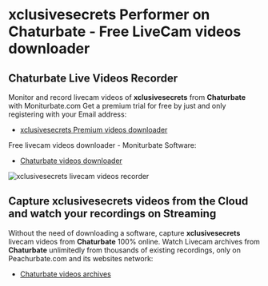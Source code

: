 # xclusivesecrets Performer on Chaturbate - Free LiveCam videos downloader

## Chaturbate Live Videos Recorder

Monitor and record livecam videos of **xclusivesecrets** from **Chaturbate** with Moniturbate.com
Get a premium trial for free by just and only registering with your Email address:
* [xclusivesecrets Premium videos downloader](https://moniturbate.com/request-demo-licence-key.html)

Free livecam videos downloader - Moniturbate Software:
* [Chaturbate videos downloader](https://moniturbate.com/moniturbate-download-software.html)

![xclusivesecrets livecam videos recorder](https://peachurnet.com/templates/moniturbate-software.png)


## Capture xclusivesecrets videos from the Cloud and watch your recordings on Streaming

Without the need of downloading a software, capture **xclusivesecrets** livecam videos from **Chaturbate** 100% online.
Watch Livecam archives from **Chaturbate** unlimitedly from thousands of existing recordings, only on Peachurbate.com and its websites network:
* [Chaturbate videos archives](https://peachurnet.com/)